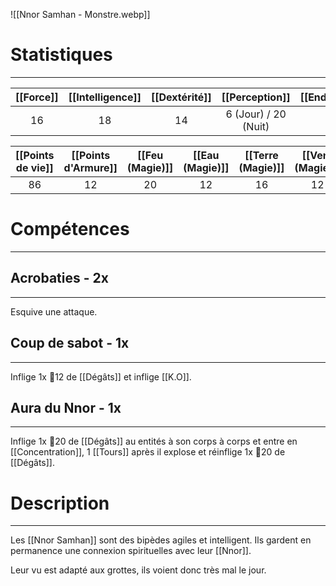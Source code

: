 ![[Nnor Samhan - Monstre.webp]]
# Statistiques
---

| [[Force]] | [[Intelligence]] | [[Dextérité]] |    [[Perception]]    | [[Endurance]] | [[Charisme]] | [[Initiative]] |
| :-------: | :--------------: | :-----------: | :------------------: | :-----------: | :----------: | :------------: |
|    16     |        18        |      14       | 6 (Jour) / 20 (Nuit) |      16       |      10      |       20       |

| [[Points de vie]] | [[Points d'Armure]] | [[Feu (Magie)]] | [[Eau (Magie)]] | [[Terre (Magie)]] | [[Vent (Magie)]] | [[Foudre (Magie)]] |
| :---------------: | :-----------------: | :-------------: | :-------------: | :---------------: | :--------------: | :----------------: |
|        86         |         12          |       20        |       12        |        16         |        12        |         12         |
# Compétences
---
## Acrobaties - 2x
---
Esquive une attaque.

## Coup de sabot - 1x
---
Inflige 1x 🎲12 de [[Dégâts]] et inflige [[K.O]].

## Aura du Nnor - 1x
---
Inflige 1x 🎲20 de [[Dégâts]] au entités à son corps à corps et entre en [[Concentration]], 1 [[Tours]] après il explose et réinflige 1x 🎲20 de [[Dégâts]].

# Description
---
Les [[Nnor Samhan]] sont des bipèdes agiles et intelligent. Ils gardent en permanence une connexion spirituelles avec leur [[Nnor]].

Leur vu est adapté aux grottes, ils voient donc très mal le jour.